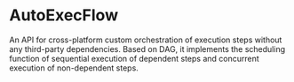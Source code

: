 # AutoExecFlow
An API for cross-platform custom orchestration of execution steps without any third-party dependencies. Based on DAG, it implements the scheduling function of sequential execution of dependent steps and concurrent execution of non-dependent steps.
